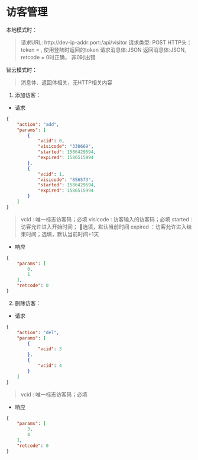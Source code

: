# 访客管理

本地模式时：
>请求URL: http://dev-ip-addr:port:/api/visitor
>请求类型: POST
>HTTP头：token = , 使用登陆时返回的token
>请求消息体:JSON
>返回消息体:JSON, retcode = 0时正确， 非0时出错

智云模式时：
>消息体、返回体相关，无HTTP相关内容

1. 添加访客：
- 请求
```json
{
    "action": "add",
    "params": [
        {
            "vcid": 0,
            "visicode": "330669",
            "started": 1586429594,
            "expired": 1586515994
        },
        {
            "vcid": 1,
            "visicode": "856573",
            "started": 1586429594,
            "expired": 1586515994
        }
    ]
}
```
>vcid : 唯一标志访客码；必填
>visicode : 访客输入的访客码；必填
>started : 访客允许进入开始时间； 选填，默认当前时间
>expired ：访客允许进入结束时间；选填，默认当前时间+1天

- 响应
```json
{
    "params": [
        0,
        1
    ],
    "retcode": 0
}
```

2. 删除访客：
- 请求
```json
{
    "action": "del",
    "params": [
        {
            "vcid": 3
        },
        {
            "vcid": 4
        }
    ]
}
```
>vcid : 唯一标志访客码；必填

- 响应
```json
{
    "params": [
        3,
        4
    ],
    "retcode": 0
}
```
